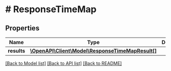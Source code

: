 # # ResponseTimeMap

## Properties

Name | Type | Description | Notes
------------ | ------------- | ------------- | -------------
**results** | [**\OpenAPI\Client\Model\ResponseTimeMapResult[]**](ResponseTimeMapResult.md) |  |

[[Back to Model list]](../../README.md#models) [[Back to API list]](../../README.md#endpoints) [[Back to README]](../../README.md)
